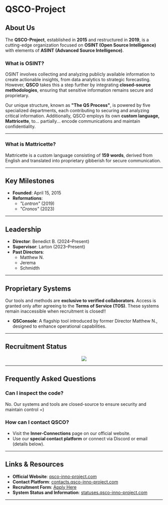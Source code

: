 # **QSCO-Project**

## **About Us**
The **QSCO-Project**, established in **2015** and restructured in **2019**, is a cutting-edge organization focused on **OSINT (Open Source Intelligence)** with elements of **ASINT (Advanced Source Intelligence)**.

### **What is OSINT?**
OSINT involves collecting and analyzing publicly available information to create actionable insights, from data analytics to strategic forecasting. However, **QSCO** takes this a step further by integrating **closed-source methodologies**, ensuring that sensitive information remains secure and proprietary.

Our unique structure, known as **"The QS Process"**, is powered by five specialized departments, each contributing to securing and analyzing critical information. Additionally, QSCO employs its own **custom language, Mattricette**, to... partially... encode communications and maintain confidentiality.

---

### **What is Mattricette?**
Mattricette is a custom language consisting of **159 words**, derived from English and translated into proprietary gibberish for secure communication.

---

## **Key Milestones**
- **Founded**: April 15, 2015  
- **Reformations**:  
  - *"Lontron"* (2019)  
  - *"Cronos"* (2023)  

---

## **Leadership**
- **Director**: Benedict B. (2024–Present)  
- **Supervisor**: Larton (2023–Present)  
- **Past Directors**:    
  - Matthew N.  
  - Jerema  
  - Schmidth  

---

## **Proprietary Systems**
Our tools and methods are **exclusive to verified collaborators**. Access is granted only after agreeing to the **Terms of Service (TOS)**. These systems remain inaccessible when recruitment is closed!!

- **QSConsole**: A flagship tool introduced by former Director Matthew N., designed to enhance operational capabilities.

---

## **Recruitment Status**
<div align="center">
    <a href="https://qsco-inno-project.com/#employment-app" target="_blank">
        <img src="https://img.shields.io/badge/Recruitment-CLOSED-red?style=for-the-badge">
    </a>
</div>

---

## **Frequently Asked Questions**

### **Can I inspect the code?**
No. Our systems and tools are closed-source to ensure security and maintain control =)

### **How can I contact QSCO?**
- Visit the **Inner-Connections** page on our official website.  
- Use our **special contact platform** or connect via Discord or email (details below).

---

## **Links & Resources**
- **Official Website**: [qsco-inno-project.com](https://qsco-inno-project.com)  
- **Contact Platform**: [contacts.qsco-inno-project.com](https://contacts.qsco-inno-project.com)  
- **Recruitment Form**: [Apply Here](https://qsco-inno-project.com/#employment-app)  
- **System Status and Information**: [statuses.qsco-inno-project.com](https://statuses.qsco-inno-project.com)

---
